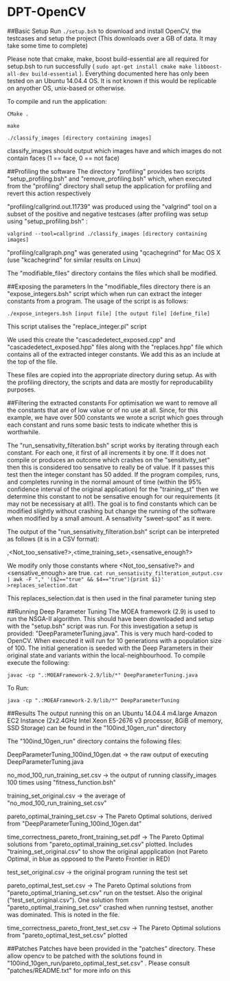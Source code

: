 # DPT-OpenCV

##Basic Setup
Run `./setup.bsh` to download and install OpenCV, the testcases and setup the project (This downloads over a GB of data. It may take some time to complete)

Please note that cmake, make, boost build-essential are all required for setup.bsh to run successfully ( `sudo apt-get install cmake make libboost-all-dev build-essential` ). Everything documented here has only been tested on an Ubuntu 14.04.4 OS. It is not known if this would be replicable on anyother OS, unix-based or otherwise.

To compile and run the application:

`CMake .`

`make`

`./classify_images [directory containing images]`

classify_images should output which images have and which images do not contain faces (1 == face, 0 == not face)

##Profiling the software
The directory "profiling" provides two scripts "setup_profiling.bsh" and "remove_profiling.bsh" which, when executed from the "profiling" directory shall setup the application for profiling and revert this action respectively

"profiling/callgrind.out.11739" was produced using the "valgrind" tool on a subset of the positive and negative testcases (after profiling was setup using "setup_profiling.bsh" :

`valgrind --tool=callgrind ./classify_images [directory containing images]`

"profiling/callgraph.png" was generated using "qcachegrind" for Mac OS X (use "kcachegrind" for similar results on Linux)

The "modifiable_files" directory contains the files which shall be modified. 

##Exposing the parameters
In the "modifiable_files directory there is an "expose_integers.bsh" script which when run can extract the integer constants from a program. The usage of the script is as follows:

`./expose_integers.bsh [input file] [the output file] [define_file]`

This script utalises the "replace_integer.pl" script

We used this create the "cascadedetect_exposed.cpp" and "cascadedetect_exposed.hpp" files along with the "replaces.hpp" file which contains all of the extracted integer constants. We add this as an include at the top of the file.

These files are copied into the appropriate directory during setup. As with the profiling directory, the scripts and data are mostly for reproducability purposes.

##Filtering the extracted constants
For optimisation we want to remove all the constants that are of low value or of no use at all. Since, for this example, we have over 500 constants we wrote a script which goes through each constant and runs some basic tests to indicate whether this is worthwhile.

The "run_sensativity_filteration.bsh" script works by iterating through each constant. For each one, it first of all increments it by one. If it does not compile or produces an outcome which crashes on the "sensitivity_set" then this is considered too sensative to really be of value. If it passes this test then the integer constant has 50 added. If the program compiles, runs, and completes running in the normal amount of time (within the 95% confidence interval of the original application) for the "training_st" then we determine this constant to not be sensative enough for our requirements (it may not be necessisary at all!). The goal is to find constants which can be modified slightly without crashing but change the running of the software when modified by a small amount. A sensativity "sweet-spot" as it were.

The output of the "run_sensativity_filteration.bsh" script can be interpreted as follows (it is in a CSV format):

<Constant>,<Not_too_sensative?>,<time_training_set>,<sensative_enough?>

We modify only those constants where <Not_too_sensative?> and <sensative_enough> are true. `cat run_sensativity_filteration_output.csv | awk -F "," '($2=="true" && $4=="true"){print $1}' >replaces_selection.dat`

This replaces_selection.dat is then used in the final parameter tuning step

##Running Deep Parameter Tuning
The MOEA framework (2.9) is used to run the NSGA-II algorithm. This should have been downloaded and setup with the "setup.bsh" script was run. For this investigation a setup is provided: "DeepParameterTuning.java". This is very much hard-coded to OpenCV. When executed it will run for 10 generations with a population size of 100. The initial generation is seeded with the Deep Parameters in their original state and variants within the local-neighbourhood. To compile execute the following:

`javac -cp ".:MOEAFramework-2.9/lib/*" DeepParameterTuning.java`

To Run:

`java -cp ".:MOEAFramework-2.9/lib/*" DeepParameterTuning`

##Results
The output running this on an Ubuntu 14.04.4 m4.large Amazon EC2 Instance (2x2.4GHz Intel Xeon E5-2676 v3 processor, 8GiB of memory, SSD Storage) can be found in the "100ind_10gen_run" directory

The "100ind_10gen_run" directory contains the following files:

DeepParameterTuning_100ind_10gen.dat -> the raw output of executing DeepParameterTuning.java

no_mod_100_run_training_set.csv -> the output of running classify_images 100 times using "fitness_function.bsh"

training_set_original.csv -> the average of "no_mod_100_run_training_set.csv"

pareto_optimal_training_set.csv -> The Pareto Optimal solutions, derived from "DeepParameterTuning_100ind_10gen.dat"

time_correctness_pareto_front_training_set.pdf -> The Pareto Optimal solutions from "pareto_optimal_training_set.csv" plotted. Includes "training_set_original.csv" to show the original appplication (not Pareto Optimal, in blue as opposed to the Pareto Frontier in RED)

test_set_original.csv -> the original program running the test set

pareto_optimal_test_set.csv -> The Pareto Optimal solutions from "pareto_optimal_trianing_set.csv" run on the testset. Also the original ("test_set_original.csv"). One solution from "pareto_optimal_training_set.csv" crashed when running testset, another was dominated. This is noted in the file.

time_correctness_pareto_front_test_set.csv -> The Pareto Optimal solutions from "pareto_optimal_test_set.csv" plotted

##Patches
Patches have been provided in the "patches" directory. These allow opencv to be patched with the solutions found in "100ind_10gen_run/pareto_optimal_test_set.csv" . Please consult "patches/README.txt" for more info on this

